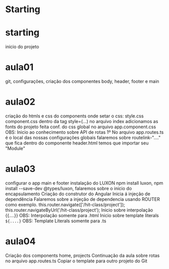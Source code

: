 # Starting

# starting
inicio do projeto
# aula01
git, configurações, criação dos componentes body, header, footer e main
# aula02
criação do htmls e css do components
onde setar o css:
style.css
component.css
dentro da tag style=(...)
no arquivo index adicionamos as fonts do projeto
feita conf. do css global no arquivo app.component.css
OBS: Inicio ao conhecimento sobre API de rotas
1º No arquivo app.routes.ts é o local das nossas configurações globais
falaremos sobre routelink-"...." que fica dentro do componente header.html
temos que importar seu "Module"
# aula03
configurar o app main e footer
instalação do LUXON npm install luxon, npm install --save-dev @types/luxon, falaremos sobre o inicio do encapsulamento
Criação do construtor do Angular
Inicia á injeção de dependência
Falaremos sobre a injeção de dependencia usando ROUTER como exemplo. this.router.navigate(['/hit-class/project']); this.router.navigateByUrl('/hit-class/project');
Inicio sobre interpolação {{....}} OBS: Interpolação somente para .html
Inicio sobre template literals `${....}` OBS: Template Literals somente para .ts
# aula04
Criação dos components home, projects
Continuação da aula sobre rotas no arquivo app.routes.ts
Copiar o template para outro projeto do Git
